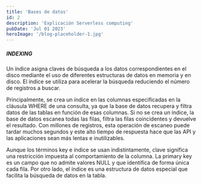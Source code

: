 ```yaml
---
title: 'Bases de datos'
id: 2
description: 'Explicación Serverless computing'
pubDate: 'Jul 01 2023'
heroImage: '/blog-placeholder-1.jpg'
---
```




##### INDEXING

Un índice asigna claves de búsqueda a los datos correspondientes en el disco mediante el uso de diferentes estructuras de datos en memoria y en disco. El índice se utiliza para acelerar la búsqueda reduciendo el número de registros a buscar.

Principalmente, se crea un índice en las columnas especificadas en la cláusula WHERE de una consulta, ya que la base de datos recupera y filtra datos de las tablas en función de esas columnas. Si no se crea un índice, la base de datos escanea todas las filas, filtra las filas coincidentes y devuelve el resultado. Con millones de registros, esta operación de escaneo puede tardar muchos segundos y este alto tiempo de respuesta hace que las API y las aplicaciones sean más lentas e inutilizables.

Aunque los términos key e índice se usan indistintamente, clave significa una restricción impuesta al comportamiento de la columna. La primary key es un campo que no admite valores NULL y que identifica de forma única cada fila. Por otro lado, el índice es una estructura de datos especial que facilita la búsqueda de datos en la tabla.